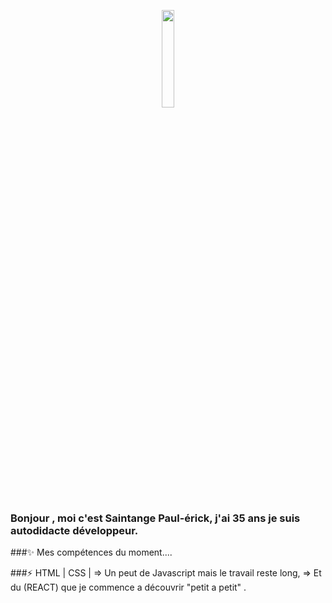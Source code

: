 <p align="center">
<img align="center" width="20%" src="https://user-images.githubusercontent.com/69685245/136256837-6d4778db-1a96-4208-8ba8-f447943db56a.png" />
</p>


###  Bonjour , moi c'est Saintange Paul-érick, j'ai 35 ans je suis autodidacte développeur.


###✨  Mes compétences du moment....

###⚡ HTML | CSS | => Un peut de Javascript mais le travail reste long, => Et du (REACT) que je commence a découvrir "petit a petit" . 

<!--

-->
